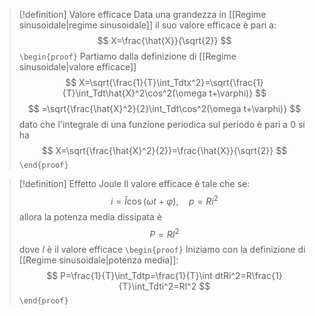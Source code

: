 > [!definition] Valore efficace
> Data una grandezza in [[Regime sinusoidale|regime sinusoidale]] il suo valore efficace è pari a:
> $$
> X=\frac{\hat{X}}{\sqrt{2}}
> $$
> `\begin{proof}`
> Partiamo dalla definizione di [[Regime sinusoidale|valore efficace]]
> $$
> X=\sqrt{\frac{1}{T}\int_Tdtx^2}=\sqrt{\frac{1}{T}\int_Tdt\hat{X}^2\cos^2(\omega t+\varphi)}
> $$
> $$
> =\sqrt{\frac{\hat{X}^2}{2}\int_Tdt\cos^2(\omega t+\varphi)}
> $$
> dato che l'integrale di una funzione periodica sul periodo è pari a $0$ si ha
> $$
> X=\sqrt{\frac{\hat{X}^2}{2}}=\frac{\hat{X}}{\sqrt{2}}
> $$
> `\end{proof}`

> [!definition] Effetto Joule
> Il valore efficace è tale che se:
> $$
> i=\hat{I}\cos(\omega t+\varphi),\quad p=Ri^2
> $$
> allora la potenza media dissipata è 
> $$
> P=RI^2
> $$
> dove $I$ è il valore efficace
> `\begin{proof}`
> Iniziamo con la definizione di [[Regime sinusoidale|potenza media]]:
> $$
> P=\frac{1}{T}\int_Tdtp=\frac{1}{T}\int dtRi^2=R\frac{1}{T}\int_Tdti^2=RI^2
> $$
> `\end{proof}`